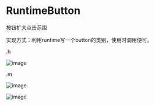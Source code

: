 # RuntimeButton
按钮扩大点击范围

实现方式：利用runtime写一个button的类别，使用时调用便可。

.h

![image](https://github.com/PBgitHub/MyImage/raw/master/git_Image/enlargeTouchArea/enlargeTouchArea1.png)

.m

![image](https://github.com/PBgitHub/MyImage/raw/master/git_Image/enlargeTouchArea/enlargeTouchArea2.png)

![image](https://github.com/PBgitHub/MyImage/raw/master/git_Image/enlargeTouchArea/enlargeTouchArea3.png)
